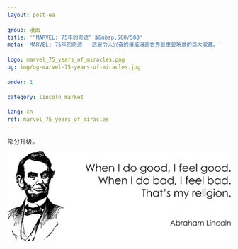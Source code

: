 ```yaml
---
layout: post-ea

group: 漫画
title: '“MARVEL: 75年的奇迹” №&nbsp;500/500'
meta: 'MARVEL: 75年的奇迹 – 这是令人兴奋的漫威漫画世界最重要场景的巨大收藏。'

logo: marvel_75_years_of_miracles.png
og: img/og-marvel-75-years-of-miracles.jpg

order: 1

category: lincoln_market

lang: cn
ref: marvel_75_years_of_miracles
---
```


部分升级。  

<a data-fancybox="gallery" href="/img/programming/Lincoln.png"><img src="/img/programming/Lincoln.png" alt=""></a>
